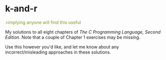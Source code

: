 k-and-r
=======

<span style="color: #789922;">&gt;implying anyone will find this useful</span>

My solutions to all eight chapters of _The C Programming Language, Second
 Edition_. Note that a couple of Chapter 1 exercises may be missing.

Use this however you'd like, and let me know about any incorrect/misleading
approaches in these solutions.
